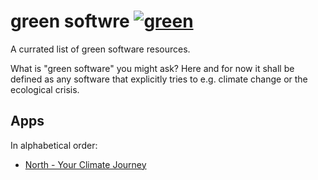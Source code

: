 # green softwre [![green](https://furtive-hope.surge.sh/badge.svg)](https://github.com/creimers/green)

A currated list of green software resources.

What is "green software" you might ask? Here and for now it shall be defined as any software that explicitly tries to e.g. climate change or the ecological crisis.

## Apps

In alphabetical order:

- [North - Your Climate Journey](https://north-app.com/)
